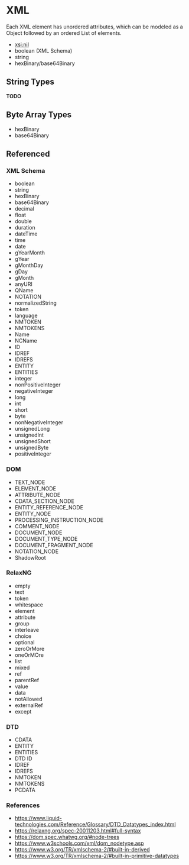 # XML

Each XML element has unordered attributes, which can be modeled as a Object followed by an ordered List of elements.

* [xsi:nil](https://www.w3.org/TR/xmlschema-1/#xsi_nil)
* boolean (XML Schema)
* string
* hexBinary/base64Binary

## String Types

**TODO**

## Byte Array Types

* hexBinary
* base64Binary

## Referenced

### XML Schema

* boolean
* string
* hexBinary
* base64Binary
* decimal
* float
* double
* duration
* dateTime
* time
* date
* gYearMonth
* gYear
* gMonthDay
* gDay
* gMonth
* anyURI
* QName
* NOTATION
* normalizedString
* token
* language
* NMTOKEN
* NMTOKENS
* Name
* NCName
* ID
* IDREF
* IDREFS
* ENTITY
* ENTITIES
* integer
* nonPositiveInteger
* negativeInteger
* long
* int
* short
* byte
* nonNegativeInteger
* unsignedLong
* unsignedInt
* unsignedShort
* unsignedByte
* positiveInteger

### DOM

* TEXT_NODE
* ELEMENT_NODE
* ATTRIBUTE_NODE
* CDATA_SECTION_NODE
* ENTITY_REFERENCE_NODE
* ENTITY_NODE
* PROCESSING_INSTRUCTION_NODE
* COMMENT_NODE
* DOCUMENT_NODE
* DOCUMENT_TYPE_NODE
* DOCUMENT_FRAGMENT_NODE
* NOTATION_NODE
* ShadowRoot

### RelaxNG

* empty
* text
* token
* whitespace
* element
* attribute
* group
* interleave
* choice
* optional
* zeroOrMore
* oneOrMOre
* list
* mixed
* ref
* parentRef
* value
* data
* notAllowed
* externalRef
* except

### DTD

* CDATA
* ENTITY
* ENTITIES
* DTD ID
* IDREF
* IDREFS
* NMTOKEN
* NMTOKENS
* PCDATA

### References

* https://www.liquid-technologies.com/Reference/Glossary/DTD_Datatypes_index.html
* https://relaxng.org/spec-20011203.html#full-syntax
* https://dom.spec.whatwg.org/#node-trees
* https://www.w3schools.com/xml/dom_nodetype.asp
* https://www.w3.org/TR/xmlschema-2/#built-in-derived
* https://www.w3.org/TR/xmlschema-2/#built-in-primitive-datatypes
